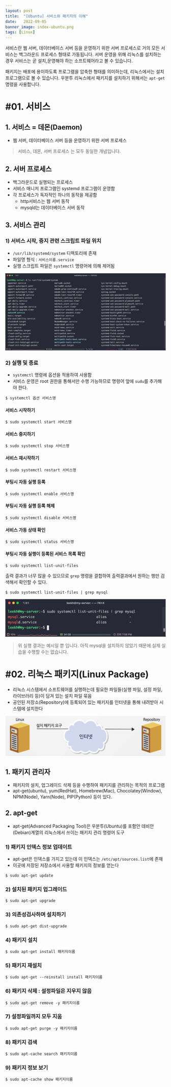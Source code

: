 ```yaml
---
layout: post
title:  "[Ubuntu] 서비스와 패키지의 이해"
date:   2022-09-05
banner_image: index-ubuntu.png
tags: [Linux]
---
```


서비스란 웹 서버, 데이터베이스 서버 등을 운영하기 위한 서버 프로세스로 거의 모든 서비스는 백그라운드 프로세스 형태로 가동됩니다. 서버 운영을 위해 리눅스를 설치하는 경우 서비스는 곧 설치,운영해야 하는 소프트웨어라고 볼 수 있습니다.

패키지는 배포에 용이하도록 프로그램을 압축한 형태를 의미하는데, 리눅스에서는 설치 프로그램으로 볼 수 있습니다. 우분투 리눅스에서 패키지를 설치하기 위해서는 `apt-get` 명령을 사용합니다. 

<!--more-->

# #01. 서비스

## 1. 서비스 = 데몬(Daemon)

- 웹 서버, 데이터베이스 서버 등을 운영하기 위한 서버 프로세스

> 서비스, 데몬, 서버 프로세스 는 모두 동일한 개념입니다.

## 2. 서버 프로세스

- 백그라운드로 실행되는 프로세스
- 서비스 매니저 프로그램인 systemd 프로그램이 운영함
- 각 프로세스가 독자적인 하나의 동작을 제공함
  - http서비스는 웹 서버 동작
  - mysqld는 데이터베이스 서버 동작


## 3. 서비스 관리

### 1) 서비스 시작, 중지 관련 스크립트 파일 위치

- `/usr/lib/systemd/system` 디렉토리에 존재
- 파일명 형식 : `서비스이름.service`
- 실행 스크립트 파일은 `systemctl` 명령어에 의해 제어됨

![service](/images/posts/2022/0906/service.png)

### 2) 실행 및 종료

- `systemctl` 명령에 옵션을 적용하여 사용함
- 서비스 운영은 root 권한을 통해서만 수행 가능하므로 명령어 앞에 `sudu`를 추가해야 한다.

```shell
$ systemctl 옵션 서비스명
```

#### 서비스 시작하기

```shell
$ sudo systemctl start 서비스명
```

#### 서비스 중지하기

```shell
$ sudo systemctl stop 서비스명
```

#### 서비스 재시작하기

```shell
$ sudo systemctl restart 서비스명
```

#### 부팅시 자동 실행 등록

```shell
$ sudo systemctl enable 서비스명
```

#### 부팅시 자동 실행 등록 해제

```shell
$ sudo systemctl disable 서비스명
```

#### 서비스 가동 상태 확인

```shell
$ sudo systemctl status 서비스명
```

#### 부팅시 자동 실행이 등록된 서비스 목록 확인

```shell
$ sudo systemctl list-unit-files
```

출력 결과가 너무 많을 수 있으므로 `grep` 명령을 결합하여 출력결과에서 원하는 행만 검색해서 확인할 수 있다.

```shell
$ sudo systemctl list-unit-files | grep mysql
```

![list-unit-files](/images/posts/2022/0906/list-unit-files.png)

> 위 실행 결과는 예시일 뿐 입니다. 아직 mysql을 설치하지 않았기 때문에 실제 실습을 수행할 수는 없습니다.

# #02. 리눅스 패키지(Linux Package)

- 리눅스 시스템에서 소프트웨어를 실행하는데 필요한 파일들(실행 파일, 설정 파일, 라이브러리 등)이 담겨 있는 설치 파일 묶음
- 공인된 저장소(Repository)에 등록되어 있는 패키지를 인터넷을 통해 내려받아 시스템에 설치한다

![package](/images/posts/2022/0906/package.png)

## 1. 패키지 관리자

- 패키지의 설치, 업그레이드 삭제 등을 수행하여 패키지를 관리하는 목적의 프로그램
- apt-get(ubuntu), yum(RedHat), Homebrew(Mac), Chocolatey(Window), NPM(Node), Yarn(Node), PIP(Python) 등이 있다.

## 2. apt-get

- apt-get(Advanced Packaging Tool)은 우분투(Ubuntu)를 포함안 데비안(Debian)계열의 리눅스에서 쓰이는 패키지 관리 명령어 도구

### 1) 패키지 인덱스 정보 업데이트

- apt-get은 인덱스를 가지고 있는데 이 인덱스는 `/etc/apt/sources.list`에 존재
- 이곳에 저장된 저장소에서 사용할 패키지의 정보를 얻는다

```shell
$ sudo apt-get update
```

### 2) 설치된 패키지 업그레이드

```shell
$ sudo apt-get upgrade
```

### 3) 의존성검사하며 설치하기

```shell
$ sudo apt-get dist-upgrade
```

### 4) 패키지 설치

```shell
$ sudo apt-get install 패키지이름
```

### 5) 패키지 재설치

```shell
$ sudo apt-get --reinstall install 패키지이름
```

### 6) 패키지 삭제 : 설정파일은 지우지 않음

```shell
$ sudo apt-get remove -y 패키지이름
```

### 7) 설정파일까지 모두 지움

```shell
$ sudo apt-get purge -y 패키지이름
```

### 8) 패키지 검색

```shell
$ sudo apt-cache search 패키지이름
```

### 9) 패키지 정보 보기

```shell
$ sudo apt-cache show 패키지이름
```